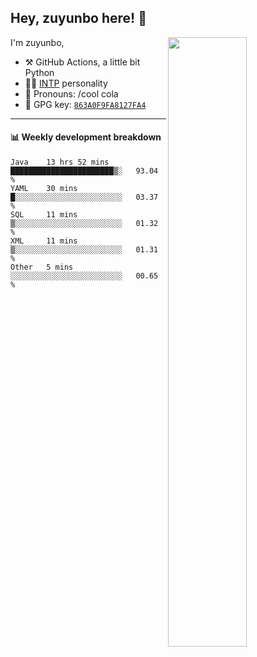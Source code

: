

## Hey, zuyunbo here! :wave: 
[<img align="right" width="50%" src="https://github-readme-stats.vercel.app/api?username=zuyunbo&theme=dark&show_icons=true">](https://metrics.lecoq.io/ouuan?template=classic)

I'm zuyunbo,

-   :hammer_and_pick: GitHub Actions, a little bit Python
-   :man_scientist: [INTP](https://www.16personalities.com/profiles/3302586f07ca3) personality
-   :man: Pronouns: /cool cola
-   :key: GPG key: [`863A0F9FA8127FA4`](https://github.com/zuyunbo.gpg)

---

#### :bar_chart: Weekly development breakdown
<!--START_SECTION:waka-->
```text
Java    13 hrs 52 mins  ███████████████████████▒░   93.04 % 
YAML    30 mins         █░░░░░░░░░░░░░░░░░░░░░░░░   03.37 % 
SQL     11 mins         ▒░░░░░░░░░░░░░░░░░░░░░░░░   01.32 % 
XML     11 mins         ▒░░░░░░░░░░░░░░░░░░░░░░░░   01.31 % 
Other   5 mins          ░░░░░░░░░░░░░░░░░░░░░░░░░   00.65 % 
```
<!--END_SECTION:waka-->

